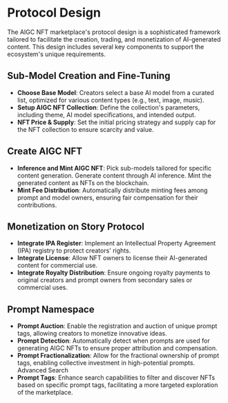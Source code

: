 # Protocol Design
The AIGC NFT marketplace's protocol design is a sophisticated framework tailored to facilitate the creation, trading, and monetization of AI-generated content. This design includes several key components to support the ecosystem's unique requirements.

## Sub-Model Creation and Fine-Tuning
- **Choose Base Model**: Creators select a base AI model from a curated list, optimized for various content types (e.g., text, image, music).
- **Setup AIGC NFT Collection**: Define the collection's parameters, including theme, AI model specifications, and intended output.
- **NFT Price & Supply**: Set the initial pricing strategy and supply cap for the NFT collection to ensure scarcity and value.

## Create AIGC NFT
- **Inference and Mint AIGC NFT**:
  Pick sub-models tailored for specific content generation.
Generate content through AI inference.
Mint the generated content as NFTs on the blockchain.
- **Mint Fee Distribution**:
Automatically distribute minting fees among prompt and model owners, ensuring fair compensation for their contributions.

## Monetization on Story Protocol
- **Integrate IPA Register**: Implement an Intellectual Property Agreement (IPA) registry to protect creators' rights.
- **Integrate License**: Allow NFT owners to license their AI-generated content for commercial use.
- **Integrate Royalty Distribution**: Ensure ongoing royalty payments to original creators and prompt owners from secondary sales or commercial uses.

## Prompt Namespace
- **Prompt Auction**: Enable the registration and auction of unique prompt tags, allowing creators to monetize innovative ideas.
- **Prompt Detection**: Automatically detect when prompts are used for generating AIGC NFTs to ensure proper attribution and compensation.
- **Prompt Fractionalization**: Allow for the fractional ownership of prompt tags, enabling collective investment in high-potential prompts.
Advanced Search
- **Prompt Tags**: Enhance search capabilities to filter and discover NFTs based on specific prompt tags, facilitating a more targeted exploration of the marketplace.
